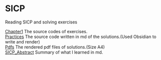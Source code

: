 # SICP
Reading SICP and solving exercises

[Chapter1](./Chapter1) The source codes of exercises.   
[Practices](./Practices) The source code written in md of the solutions.(Used Obsidian to write and render)   
[Pdfs](./Pdfs) The rendered pdf files of solutions.(Size A4)   
[SICP_Abstract](./SICP_Abstract) Summary of what I learned in md.   